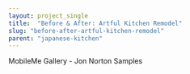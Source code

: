 ```yaml
---
layout: project_single
title:  "Before & After: Artful Kitchen Remodel"
slug: "before-after-artful-kitchen-remodel"
parent: "japanese-kitchen"
---
```

MobileMe Gallery - Jon Norton Samples